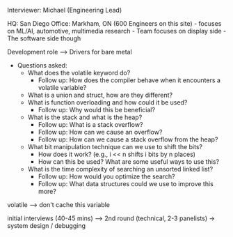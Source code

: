 Interviewer: Michael (Engineering Lead)

HQ: San Diego
Office: Markham, ON (600 Engineers on this site)
		- focuses on ML/AI, automotive, multimedia research
		- Team focuses on display side
			- The software side though

Development role --> Drivers for bare metal

- Questions asked:
	- What does the volatile keyword do?
		- Follow up: How does the compiler behave when it encounters a volatile variable?
	- What is a union and struct, how are they different?
	- What is function overloading and how could it be used?
		- Follow up: Why would this be beneficial?
	- What is the stack and what is the heap?
		- Follow up: What is a stack overflow?
		- Follow up: How can we cause an overflow?
		- Follow up: How can we cause a stack overflow from the heap?
	- What bit manipulation technique can we use to shift the bits?
		- How does it work? (e.g., i << n shifts i bits by n places)
		- How can this be used? What are some useful ways to use this?
	- What is the time complexity of searching an unsorted linked list?
		- Follow up: How would you optimize the search?
		- Follow up: What data structures could we use to improve this more?



volatile --> don't cache this variable

initial interviews (40-45 mins) --> 2nd round (technical, 2-3 panelists)
	-> system design / debugging

